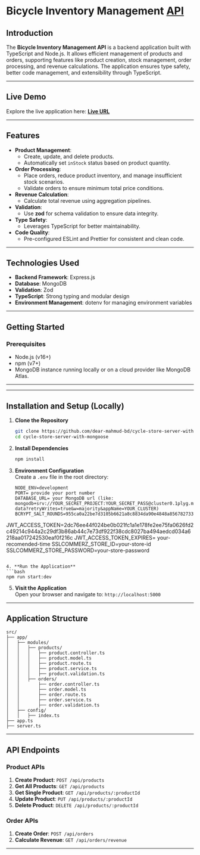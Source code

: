 
# Bicycle Inventory Management [API](https://bicycle-store-04.vercel.app/)

## Introduction
The **Bicycle Inventory Management API** is a backend application built with TypeScript and Node.js. It allows efficient management of products and orders, supporting features like product creation, stock management, order processing, and revenue calculations. The application ensures type safety, better code management, and extensibility through TypeScript.

---

## Live Demo
Explore the live application here: **[Live URL](https://bicycle-store-04-1.vercel.app/)**

---

## Features
- **Product Management**:
  - Create, update, and delete products.
  - Automatically set `inStock` status based on product quantity.
- **Order Processing**:
  - Place orders, reduce product inventory, and manage insufficient stock scenarios.
  - Validate orders to ensure minimum total price conditions.
- **Revenue Calculation**:
  - Calculate total revenue using aggregation pipelines.
- **Validation**:
  - Use **zod** for schema validation to ensure data integrity.
- **Type Safety**:
  - Leverages TypeScript for better maintainability.
- **Code Quality**:
  - Pre-configured ESLint and Prettier for consistent and clean code.

---

## Technologies Used
- **Backend Framework**: Express.js
- **Database**: MongoDB
- **Validation**: Zod
- **TypeScript**: Strong typing and modular design
- **Environment Management**: dotenv for managing environment variables

---

## Getting Started

### Prerequisites
- Node.js (v16+)
- npm (v7+)
- MongoDB instance running locally or on a cloud provider like MongoDB Atlas.

---

---

## Installation and Setup (Locally)

1. **Clone the Repository**  
   ```bash
   git clone https://github.com/dear-mahmud-bd/cycle-store-server-with-mongoose.git  
   cd cycle-store-server-with-mongoose  
   ```  

2. **Install Dependencies**  
   ```bash
   npm install  
   ```  

3. **Environment Configuration**  
   Create a `.env` file in the root directory:  
   ```plaintext
   NODE_ENV=development  
   PORT= provide your port number  
   DATABASE_URL= your MongoDB url (like: mongodb+srv://YOUR_SECRET_PROJECT:YOUR_SECRET_PASS@cluster0.1plyg.mongodb.net/blogs-data?retryWrites=true&w=majority&appName=YOUR_CLUSTER)
   BCRYPT_SALT_ROUNDS=955ca0a22be7d3105b6621a8c8834da90e4848a85678273374062810e70b8efd5231856b7af73b9b413af01dbd814f2a3186a29c96630a1af53099babba140a0
JWT_ACCESS_TOKEN=2dc76ee44f024be0b021fc1a1e178fe2ee75fa0626fd2c49214c944a2c29df3b86ab44c7e73df922f38cdc8027ba494aedcd034a6218aa017242530eaf0f216c
JWT_ACCESS_TOKEN_EXPIRES= your-recomended-time
SSLCOMMERZ_STORE_ID=your-store-id
SSLCOMMERZ_STORE_PASSWORD=your-store-password
   ```  

4. **Run the Application**  
   ```bash
   npm run start:dev
   ```  

5. **Visit the Application**  
   Open your browser and navigate to: `http://localhost:5000`  

---

## Application Structure
```
src/
├── app/
│   ├── modules/
│   │   ├── products/
│   │   │   ├── product.controller.ts
│   │   │   ├── product.model.ts
│   │   │   ├── product.route.ts
│   │   │   ├── product.service.ts
│   │   │   ├── product.validation.ts
│   │   ├── orders/
│   │       ├── order.controller.ts
│   │       ├── order.model.ts
│   │       ├── order.route.ts
│   │       ├── order.service.ts
│   │       ├── order.validation.ts
│   ├── config/
│   │   ├── index.ts
├── app.ts
├── server.ts
```

---

## API Endpoints

### Product APIs
1. **Create Product**: `POST /api/products`
2. **Get All Products**: `GET /api/products`
3. **Get Single Product**: `GET /api/products/:productId`
4. **Update Product**: `PUT /api/products/:productId`
5. **Delete Product**: `DELETE /api/products/:productId`

### Order APIs
1. **Create Order**: `POST /api/orders`
2. **Calculate Revenue**: `GET /api/orders/revenue`

---